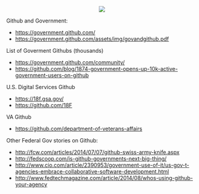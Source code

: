 <p align="center">
  <img src="http://a4.files.readwrite.com/image/upload/c_fit,cs_srgb,dpr_0.75,q_80,w_620/MTIyMjk0MzcwNTA1MzU0NTIx.jpg"/>
</p>






Github and Government:
* https://government.github.com/
* https://government.github.com/assets/img/govandgithub.pdf

List of Goverment Githubs (thousands)
* https://government.github.com/community/
* https://github.com/blog/1874-government-opens-up-10k-active-government-users-on-github

U.S. Digital  Services Github
* https://18f.gsa.gov/
* https://github.com/18F

VA  Github
* https://github.com/department-of-veterans-affairs

Other  Federal Gov stories on Github:
* http://fcw.com/articles/2014/07/07/github-swiss-army-knife.aspx
* http://fedscoop.com/is-github-governments-next-big-thing/
* http://www.cio.com/article/2390953/government-use-of-it/us-gov-t-agencies-embrace-collaborative-software-development.html
* http://www.fedtechmagazine.com/article/2014/08/whos-using-github-your-agency
